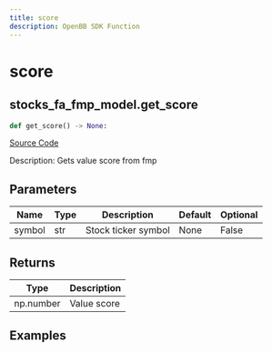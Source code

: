 ```yaml
---
title: score
description: OpenBB SDK Function
---
```


# score

## stocks_fa_fmp_model.get_score

```python title='openbb_terminal/decorators.py'
def get_score() -> None:
```
[Source Code](https://github.com/OpenBB-finance/OpenBBTerminal/tree/main/openbb_terminal/decorators.py#L25)

Description: Gets value score from fmp

## Parameters

| Name | Type | Description | Default | Optional |
| ---- | ---- | ----------- | ------- | -------- |
| symbol | str | Stock ticker symbol | None | False |

## Returns

| Type | Description |
| ---- | ----------- |
| np.number | Value score |

## Examples

